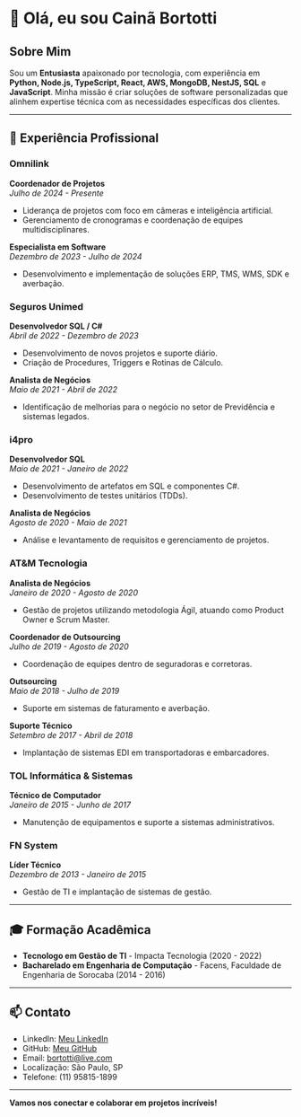 # 👋 Olá, eu sou Cainã Bortotti

## Sobre Mim
Sou um **Entusiasta** apaixonado por tecnologia, com experiência em **Python, Node.js, TypeScript, React, AWS, MongoDB, NestJS, SQL** e **JavaScript**. Minha missão é criar soluções de software personalizadas que alinhem expertise técnica com as necessidades específicas dos clientes.

---

## 🚀 Experiência Profissional

### Omnilink
**Coordenador de Projetos**  
*Julho de 2024 - Presente*  
- Liderança de projetos com foco em câmeras e inteligência artificial.
- Gerenciamento de cronogramas e coordenação de equipes multidisciplinares.

**Especialista em Software**  
*Dezembro de 2023 - Julho de 2024*  
- Desenvolvimento e implementação de soluções ERP, TMS, WMS, SDK e averbação.

### Seguros Unimed
**Desenvolvedor SQL / C#**  
*Abril de 2022 - Dezembro de 2023*  
- Desenvolvimento de novos projetos e suporte diário.
- Criação de Procedures, Triggers e Rotinas de Cálculo.

**Analista de Negócios**  
*Maio de 2021 - Abril de 2022*  
- Identificação de melhorias para o negócio no setor de Previdência e sistemas legados.

### i4pro
**Desenvolvedor SQL**  
*Maio de 2021 - Janeiro de 2022*  
- Desenvolvimento de artefatos em SQL e componentes C#.
- Desenvolvimento de testes unitários (TDDs).

**Analista de Negócios**  
*Agosto de 2020 - Maio de 2021*  
- Análise e levantamento de requisitos e gerenciamento de projetos.

### AT&M Tecnologia
**Analista de Negócios**  
*Janeiro de 2020 - Agosto de 2020*  
- Gestão de projetos utilizando metodologia Ágil, atuando como Product Owner e Scrum Master.

**Coordenador de Outsourcing**  
*Julho de 2019 - Agosto de 2020*  
- Coordenação de equipes dentro de seguradoras e corretoras.

**Outsourcing**  
*Maio de 2018 - Julho de 2019*  
- Suporte em sistemas de faturamento e averbação.

**Suporte Técnico**  
*Setembro de 2017 - Abril de 2018*  
- Implantação de sistemas EDI em transportadoras e embarcadores.

### TOL Informática & Sistemas
**Técnico de Computador**  
*Janeiro de 2015 - Junho de 2017*  
- Manutenção de equipamentos e suporte a sistemas administrativos.

### FN System
**Líder Técnico**  
*Dezembro de 2013 - Janeiro de 2015*  
- Gestão de TI e implantação de sistemas de gestão.

---

## 🎓 Formação Acadêmica
- **Tecnologo em Gestão de TI** - Impacta Tecnologia (2020 - 2022)
- **Bacharelado em Engenharia de Computação** - Facens, Faculdade de Engenharia de Sorocaba (2014 - 2016)

---

## 📫 Contato
- LinkedIn: [Meu LinkedIn](https://www.linkedin.com/in/cbortotti)
- GitHub: [Meu GitHub](https://github.com/itsbortotti)
- Email: bortotti@live.com
- Localização: São Paulo, SP
- Telefone: (11) 95815-1899

---

**Vamos nos conectar e colaborar em projetos incríveis!**
